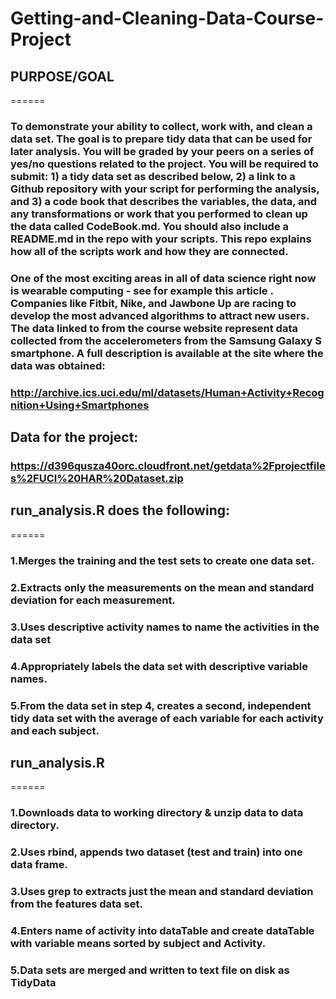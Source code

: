 # Getting-and-Cleaning-Data-Course-Project

## PURPOSE/GOAL
======
### To demonstrate your ability to collect, work with, and clean a data set. The goal is to prepare tidy data that can be used for later analysis. You will be graded by your peers on a series of yes/no questions related to the project. You will be required to submit: 1) a tidy data set as described below, 2) a link to a Github repository with your script for performing the analysis, and 3) a code book that describes the variables, the data, and any transformations or work that you performed to clean up the data called CodeBook.md. You should also include a README.md in the repo with your scripts. This repo explains how all of the scripts work and how they are connected.

### One of the most exciting areas in all of data science right now is wearable computing - see for example this article . Companies like Fitbit, Nike, and Jawbone Up are racing to develop the most advanced algorithms to attract new users. The data linked to from the course website represent data collected from the accelerometers from the Samsung Galaxy S smartphone. A full description is available at the site where the data was obtained: 
### http://archive.ics.uci.edu/ml/datasets/Human+Activity+Recognition+Using+Smartphones 

## Data for the project: 
### https://d396qusza40orc.cloudfront.net/getdata%2Fprojectfiles%2FUCI%20HAR%20Dataset.zip 

## run_analysis.R does the following: 
======
### 1.Merges the training and the test sets to create one data set.
### 2.Extracts only the measurements on the mean and standard deviation for each measurement. 
### 3.Uses descriptive activity names to name the activities in the data set
### 4.Appropriately labels the data set with descriptive variable names. 
### 5.From the data set in step 4, creates a second, independent tidy data set with the average of each variable for each activity and each subject.

## run_analysis.R
======
### 1.Downloads data to working directory & unzip data to data directory.
### 2.Uses rbind, appends two dataset (test and train) into one data frame.
### 3.Uses grep to extracts just the mean and standard deviation from the features data set.
### 4.Enters name of activity into dataTable and create dataTable with variable means sorted by subject and Activity.
### 5.Data sets are merged and written to text file on disk as TidyData
